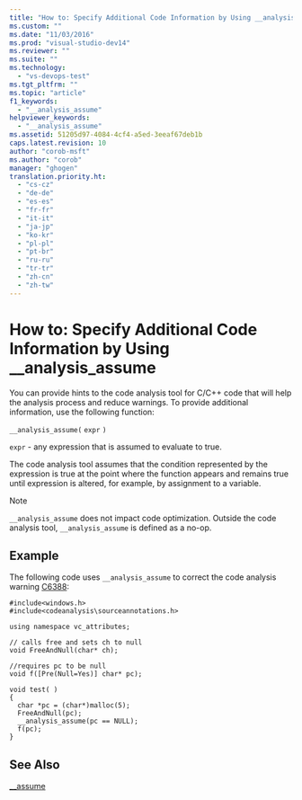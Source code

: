 ```yaml
---
title: "How to: Specify Additional Code Information by Using __analysis_assume | Microsoft Docs"
ms.custom: ""
ms.date: "11/03/2016"
ms.prod: "visual-studio-dev14"
ms.reviewer: ""
ms.suite: ""
ms.technology: 
  - "vs-devops-test"
ms.tgt_pltfrm: ""
ms.topic: "article"
f1_keywords: 
  - "__analysis_assume"
helpviewer_keywords: 
  - "__analysis_assume"
ms.assetid: 51205d97-4084-4cf4-a5ed-3eeaf67deb1b
caps.latest.revision: 10
author: "corob-msft"
ms.author: "corob"
manager: "ghogen"
translation.priority.ht: 
  - "cs-cz"
  - "de-de"
  - "es-es"
  - "fr-fr"
  - "it-it"
  - "ja-jp"
  - "ko-kr"
  - "pl-pl"
  - "pt-br"
  - "ru-ru"
  - "tr-tr"
  - "zh-cn"
  - "zh-tw"
---
```

# How to: Specify Additional Code Information by Using __analysis_assume
You can provide hints to the code analysis tool for C/C++ code that will help the analysis process and reduce warnings. To provide additional information, use the following function:  
  
 `__analysis_assume(`  `expr`  `)`  
  
 `expr` - any expression that is assumed to evaluate to true.  
  
 The code analysis tool assumes that the condition represented by the expression is true at the point where the function appears and remains true until expression is altered, for example, by assignment to a variable.  
  
> [!NOTE]
>  `__analysis_assume` does not impact code optimization. Outside the code analysis tool, `__analysis_assume` is defined as a no-op.  
  
## Example  
 The following code uses `__analysis_assume` to correct the code analysis warning [C6388](../code-quality/c6388.md):  
  
```  
#include<windows.h>  
#include<codeanalysis\sourceannotations.h>  
  
using namespace vc_attributes;  
  
// calls free and sets ch to null  
void FreeAndNull(char* ch);  
  
//requires pc to be null  
void f([Pre(Null=Yes)] char* pc);  
  
void test( )  
{  
  char *pc = (char*)malloc(5);  
  FreeAndNull(pc);  
  __analysis_assume(pc == NULL);   
  f(pc);  
}  
```  
  
## See Also  
 [__assume](/visual-cpp/intrinsics/assume)